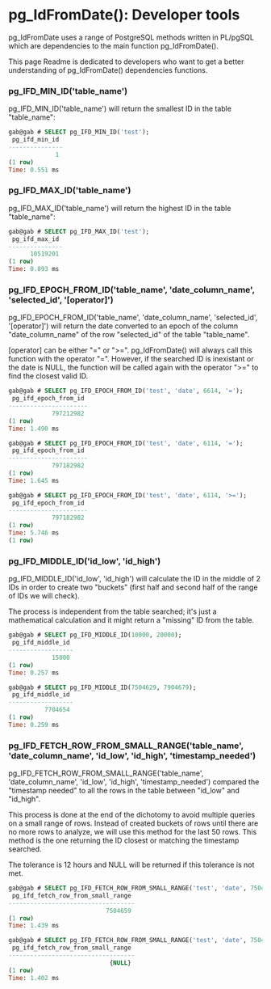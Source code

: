 # pg_IdFromDate(): Developer tools

pg_IdFromDate uses a range of PostgreSQL methods written in PL/pgSQL which are dependencies to the main function pg_IdFromDate().

This page Readme is dedicated to developers who want to get a better understanding of pg_IdFromDate() dependencies functions.

### pg_IFD_MIN_ID('table_name')

pg_IFD_MIN_ID('table_name') will return the smallest ID in the table "table_name":
```sql
gab@gab # SELECT pg_IFD_MIN_ID('test');
 pg_ifd_min_id 
---------------
             1
(1 row)
Time: 0.551 ms
```

### pg_IFD_MAX_ID('table_name')

pg_IFD_MAX_ID('table_name') will return the highest ID in the table "table_name":
```sql
gab@gab # SELECT pg_IFD_MAX_ID('test');
 pg_ifd_max_id 
---------------
      10519201
(1 row)
Time: 0.893 ms
```

### pg_IFD_EPOCH_FROM_ID('table_name', 'date_column_name', 'selected_id', '[operator]')

pg_IFD_EPOCH_FROM_ID('table_name', 'date_column_name', 'selected_id', '[operator]') will return the date converted to an epoch of the column "date_column_name" of the row "selected_id" of the table "table_name".

[operator] can be either "=" or ">=". pg_IdFromDate() will always call this function with the operator "=". However, if the searched ID is inexistant or the date is NULL, the function will be called again with the operator ">=" to find the closest valid ID.
```sql
gab@gab # SELECT pg_IFD_EPOCH_FROM_ID('test', 'date', 6614, '=');
 pg_ifd_epoch_from_id 
----------------------
            797212982
(1 row)
Time: 1.490 ms

gab@gab # SELECT pg_IFD_EPOCH_FROM_ID('test', 'date', 6114, '=');
 pg_ifd_epoch_from_id 
----------------------
            797182982
(1 row)
Time: 1.645 ms

gab@gab # SELECT pg_IFD_EPOCH_FROM_ID('test', 'date', 6114, '>=');
 pg_ifd_epoch_from_id 
----------------------
            797182982
(1 row)
Time: 5.746 ms
(1 row)
```

### pg_IFD_MIDDLE_ID('id_low', 'id_high')

pg_IFD_MIDDLE_ID('id_low', 'id_high') will calculate the ID in the middle of 2 IDs in order to create two "buckets" (first half and second half of the range of IDs we will check).

The process is independent from the table searched; it's just a mathematical calculation and it might return a "missing" ID from the table.
```sql
gab@gab # SELECT pg_IFD_MIDDLE_ID(10000, 20000);
 pg_ifd_middle_id 
------------------
            15000
(1 row)
Time: 0.257 ms

gab@gab # SELECT pg_IFD_MIDDLE_ID(7504629, 7904679);
 pg_ifd_middle_id 
------------------
          7704654
(1 row)
Time: 0.259 ms
```

### pg_IFD_FETCH_ROW_FROM_SMALL_RANGE('table_name', 'date_column_name', 'id_low', 'id_high', 'timestamp_needed')

pg_IFD_FETCH_ROW_FROM_SMALL_RANGE('table_name', 'date_column_name', 'id_low', 'id_high', 'timestamp_needed') compared the "timestamp needed" to all the rows in the table between "id_low" and "id_high".

This process is done at the end of the dichotomy to avoid multiple queries on a small range of rows. Instead of created buckets of rows until there are no more rows to analyze, we will use this method for the last 50 rows. This method is the one returning the ID closest or matching the timestamp searched.

The tolerance is 12 hours and NULL will be returned if this tolerance is not met.
```sql
gab@gab # SELECT pg_IFD_FETCH_ROW_FROM_SMALL_RANGE('test', 'date', 7504629, 7504679, '2009-07-08 23:28:02');
 pg_ifd_fetch_row_from_small_range 
-----------------------------------
                           7504659
(1 row)
Time: 1.439 ms

gab@gab # SELECT pg_IFD_FETCH_ROW_FROM_SMALL_RANGE('test', 'date', 7504629, 7504679, '1980-07-08 23:28:02');
 pg_ifd_fetch_row_from_small_range 
-----------------------------------
                            {NULL}
(1 row)
Time: 1.402 ms
```
